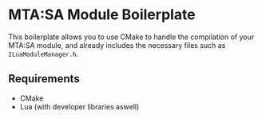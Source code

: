 # MTA:SA Module Boilerplate
This boilerplate allows you to use CMake to handle the compilation of your MTA:SA module, and already includes
the necessary files such as `ILuaModuleManager.h`.

## Requirements
- CMake
- Lua (with developer libraries aswell)